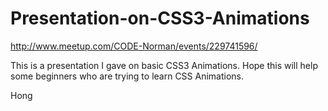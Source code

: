 # Presentation-on-CSS3-Animations
http://www.meetup.com/CODE-Norman/events/229741596/

This is a presentation I gave on basic CSS3 Animations.
Hope this will help some beginners who are trying to learn CSS Animations.

Hong
